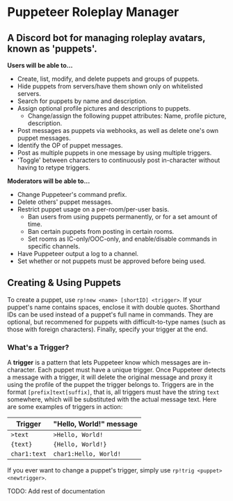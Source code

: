 Puppeteer Roleplay Manager
======
## A Discord bot for managing roleplay avatars, known as 'puppets'.

**Users will be able to...**
 * Create, list, modify, and delete puppets and groups of puppets.
 * Hide puppets from servers/have them shown only on whitelisted servers.
 * Search for puppets by name and description.
 * Assign optional profile pictures and descriptions to puppets.
   * Change/assign the following puppet attributes: Name, profile picture, description.
 * Post messages as puppets via webhooks, as well as delete one's own puppet messages.
 * Identify the OP of puppet messages.
 * Post as multiple puppets in one message by using multiple triggers.
 * 'Toggle' between characters to continuously post in-character without having to retype triggers.

**Moderators will be able to...**
 * Change Puppeteer's command prefix.
 * Delete others' puppet messages.
 * Restrict puppet usage on a per-room/per-user basis.
   * Ban users from using puppets permanently, or for a set amount of time.
   * Ban certain puppets from posting in certain rooms.
   * Set rooms as IC-only/OOC-only, and enable/disable commands in specific channels.
 * Have Puppeteer output a log to a channel.
 * Set whether or not puppets must be approved before being used.

## Creating & Using Puppets
To create a puppet, use `rp!new <name> [shortID] <trigger>`. If your puppet's name contains spaces, enclose it with double quotes. Shorthand IDs can be used instead of a puppet's full name in commands. They are optional, but recommened for puppets with difficult-to-type names (such as those with foreign characters). Finally, specify your trigger at the end.

### What's a Trigger?
A **trigger** is a pattern that lets Puppeteer know which messages are in-character. Each puppet must have a unique trigger. Once Puppeteer detects a message with a trigger, it will delete the original message and proxy it using the profile of the puppet the trigger belongs to.
Triggers are in the format `[prefix]text[suffix]`, that is, all triggers must have the string `text` somewhere, which will be substituted with the actual message text. Here are some examples of triggers in action:

| Trigger      | "Hello, World!" message |
|--------------| ----------------------- |
| `>text`      | `>Hello, World!`        |
| `{text}`     | `{Hello, World!}`       |
| `char1:text` | `char1:Hello, World!`   |

If you ever want to change a puppet's trigger, simply use `rp!trig <puppet> <newtrigger>`.

TODO: Add rest of documentation